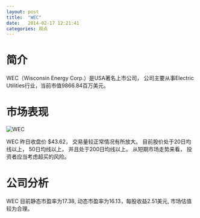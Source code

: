 ```yaml
---
layout: post
title:  "WEC"
date:   2014-02-17 12:21:41
categories: 观点
---
```


# 简介
WEC（Wisconsin Energy Corp.）是USA著名上市公司，
公司主要从事Electric Utilities行业，当前市值9866.84百万美元。

# 市场表现

![WEC](http://finviz.com/chart.ashx?t=WEC&ty=c&ta=1&p=d&s=l)

WEC 昨日收盘价 $43.62，
交易量较正常情况有所放大。
目前股价处于20日均线以上，
50日均线以上，
并且处于200日均线以上。
从短期市场走势来看，
投资者应当考虑超买的风险。

# 公司分析
WEC 目前静态市盈率为17.38, 动态市盈率为16.13，每股收益2.51美元,
市场估值较为合理。
